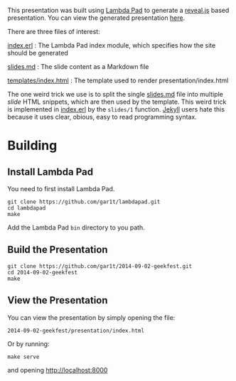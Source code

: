 This presentation was built using [Lambda Pad](http://lambdapad.io) to generate
a [reveal.js](http://lab.hakim.se/reveal-js/#/) based presentation. You can
view the generated presentation [here](http://www.chicagoerlang.com/fp).

There are three files of interest:

[index.erl](index.erl)
: The Lambda Pad index module, which specifies how the site should be generated

[slides.md](slides.md)
: The slide content as a Markdown file

[templates/index.html](templates/index.html)
: The template used to render presentation/index.html

The one weird trick we use is to split the single [slides.md](slides.md) file
into multiple *slide* HTML snippets, which are then used by the template. This
weird trick is implemented in [index.erl](index.erl) by the `slides/1`
function. [Jekyll](http://jekyllrb.com) users hate this because it uses clear,
obious, easy to read programming syntax.

# Building

## Install Lambda Pad

You need to first install Lambda Pad.

```
git clone https://github.com/gar1t/lambdapad.git
cd lambdapad
make
```

Add the Lambda Pad `bin` directory to you path.

## Build the Presentation

```
git clone https://github.com/gar1t/2014-09-02-geekfest.git
cd 2014-09-02-geekfest
make
```

## View the Presentation

You can view the presentation by simply opening the file:

`2014-09-02-geekfest/presentation/index.html`

Or by running:

```
make serve
```

and opening [http://localhost:8000](http://localhost:8000)
